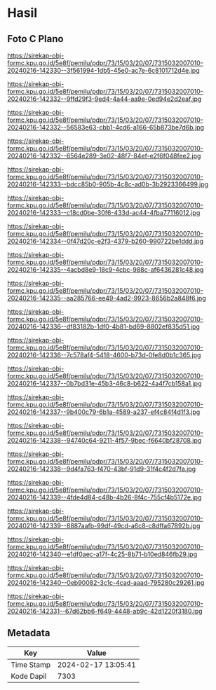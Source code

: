 # Hasil

## Foto C Plano

https://sirekap-obj-formc.kpu.go.id/5e8f/pemilu/pdpr/73/15/03/20/07/7315032007010-20240216-142330--3f561994-1db5-45e0-ac7e-6c8101712d4e.jpg

https://sirekap-obj-formc.kpu.go.id/5e8f/pemilu/pdpr/73/15/03/20/07/7315032007010-20240216-142332--9ffd29f3-9ed4-4a44-aa9e-0ed94e2d2eaf.jpg

https://sirekap-obj-formc.kpu.go.id/5e8f/pemilu/pdpr/73/15/03/20/07/7315032007010-20240216-142332--56583e63-cbb1-4cd6-a166-65b873be7d6b.jpg

https://sirekap-obj-formc.kpu.go.id/5e8f/pemilu/pdpr/73/15/03/20/07/7315032007010-20240216-142332--6564e289-3e02-48f7-84ef-e2f6f048fee2.jpg

https://sirekap-obj-formc.kpu.go.id/5e8f/pemilu/pdpr/73/15/03/20/07/7315032007010-20240216-142333--bdcc85b0-905b-4c8c-ad0b-3b2923366499.jpg

https://sirekap-obj-formc.kpu.go.id/5e8f/pemilu/pdpr/73/15/03/20/07/7315032007010-20240216-142333--c18cd0be-30f6-433d-ac44-4fba77116012.jpg

https://sirekap-obj-formc.kpu.go.id/5e8f/pemilu/pdpr/73/15/03/20/07/7315032007010-20240216-142334--0f47d20c-e2f3-4379-b260-990722be1ddd.jpg

https://sirekap-obj-formc.kpu.go.id/5e8f/pemilu/pdpr/73/15/03/20/07/7315032007010-20240216-142335--4acbd8e9-18c9-4cbc-988c-af6436281c48.jpg

https://sirekap-obj-formc.kpu.go.id/5e8f/pemilu/pdpr/73/15/03/20/07/7315032007010-20240216-142335--aa285766-ee49-4ad2-9923-8656b2a848f6.jpg

https://sirekap-obj-formc.kpu.go.id/5e8f/pemilu/pdpr/73/15/03/20/07/7315032007010-20240216-142336--df83182b-1df0-4b81-bd69-8802ef835d51.jpg

https://sirekap-obj-formc.kpu.go.id/5e8f/pemilu/pdpr/73/15/03/20/07/7315032007010-20240216-142336--7c578af4-5418-4600-b73d-0fe8d0b1c365.jpg

https://sirekap-obj-formc.kpu.go.id/5e8f/pemilu/pdpr/73/15/03/20/07/7315032007010-20240216-142337--0b7bd31e-45b3-46c8-b622-4a4f7cb158a1.jpg

https://sirekap-obj-formc.kpu.go.id/5e8f/pemilu/pdpr/73/15/03/20/07/7315032007010-20240216-142337--9b400c79-6b1a-4589-a237-ef4c84f4d1f3.jpg

https://sirekap-obj-formc.kpu.go.id/5e8f/pemilu/pdpr/73/15/03/20/07/7315032007010-20240216-142338--94740c64-9211-4f57-9bec-f6640bf28708.jpg

https://sirekap-obj-formc.kpu.go.id/5e8f/pemilu/pdpr/73/15/03/20/07/7315032007010-20240216-142338--9d4fa763-f470-43bf-91d9-31f4c4f2d7fa.jpg

https://sirekap-obj-formc.kpu.go.id/5e8f/pemilu/pdpr/73/15/03/20/07/7315032007010-20240216-142339--4fde4d84-c48b-4b26-8f4c-755cf4b5172e.jpg

https://sirekap-obj-formc.kpu.go.id/5e8f/pemilu/pdpr/73/15/03/20/07/7315032007010-20240216-142339--8887aafb-99df-49cd-a6c8-c8dffa67892b.jpg

https://sirekap-obj-formc.kpu.go.id/5e8f/pemilu/pdpr/73/15/03/20/07/7315032007010-20240216-142340--e1df0aec-a17f-4c25-8b71-b10ed846fb29.jpg

https://sirekap-obj-formc.kpu.go.id/5e8f/pemilu/pdpr/73/15/03/20/07/7315032007010-20240216-142340--0eb90082-3c1c-4cad-aaad-795280c29261.jpg

https://sirekap-obj-formc.kpu.go.id/5e8f/pemilu/pdpr/73/15/03/20/07/7315032007010-20240216-142331--67d62bb6-f649-4448-ab9c-42d1220f3180.jpg


## Metadata

| Key        | Value               |
| ---------- | ------------------- |
| Time Stamp | 2024-02-17 13:05:41 |
| Kode Dapil | 7303                |



